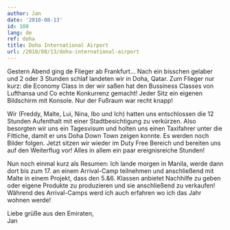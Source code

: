 ```yaml
---
author: Jan
date: '2010-08-13'
id: 108
lang: de
ref: doha
title: Doha International Airport
url: /2010/08/13/doha-international-airport
---
```


Gestern Abend ging de Flieger ab Frankfurt&#8230; Nach ein bisschen gelaber und 2 oder 3 Stunden schlaf landeten wir in Doha, Qatar. Zum Flieger nur kurz: die Economy Class in der wir saßen hat den Bussiness Classes von Lufthansa und Co echte Konkurrenz gemacht! Jeder Sitz ein eigenen Bildschirm mit Konsole. Nur der Fußraum war recht knapp!

Wir (Freddy, Malte, Lui, Nina, Ibo und Ich) hatten uns entschlossen die 12 Stunden Aufenthalt mit einer Stadtbesichtigung zu verkürzen. Also besorgten wir uns ein Tagesvisum und holten uns einen Taxifahrer unter die Fittiche, damit er uns Doha Down Town zeigen konnte. Es werden noch Bilder folgen. Jetzt sitzen wir wieder im Duty Free Bereich und bereiten uns auf den Weiterflug vor! Alles in allem ein paar ereignisreiche Stunden!

Nun noch einmal kurz als Resumen: Ich lande morgen in Manila, werde dann dort bis zum 17. an einem Arrival-Camp teilnehmen und anschließend mit Malte in einem Projekt, dass den 5.&6. Klassen anbietet Nachhilfe zu geben oder eigene Produkte zu produzieren und sie anschließend zu verkaufen! Während des Arrival-Camps werd ich auch erfahren wo ich das Jahr wohnen werde!

Liebe grüße aus den Emiraten,  
Jan